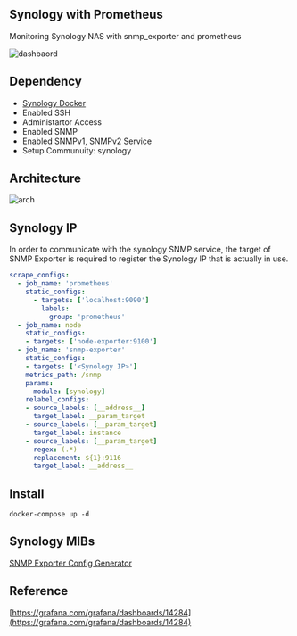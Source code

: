 ## Synology with Prometheus

Monitoring Synology NAS with snmp_exporter and prometheus

![dashbaord](./assets/synology.png)


## Dependency
- [Synology Docker](https://www.synology.com/en-global/dsm/packages/Docker)
- Enabled SSH
- Administartor Access
- Enabled SNMP
- Enabled SNMPv1, SNMPv2 Service
- Setup Communuity: synology

## Architecture

![arch](./assets/arch.png)  

## Synology IP

In order to communicate with the synology SNMP service, the target of SNMP Exporter is required to register the Synology IP that is actually in use.

```yaml
scrape_configs:
  - job_name: 'prometheus'
    static_configs:
      - targets: ['localhost:9090']
        labels:
          group: 'prometheus'
  - job_name: node
    static_configs:
    - targets: ['node-exporter:9100']
  - job_name: 'snmp-exporter'
    static_configs:
    - targets: ['<Synology IP>']
    metrics_path: /snmp
    params:
      module: [synology]
    relabel_configs:
    - source_labels: [__address__]
      target_label: __param_target
    - source_labels: [__param_target]
      target_label: instance
    - source_labels: [__param_target]
      regex: (.*)
      replacement: ${1}:9116
      target_label: __address__
```

## Install

```
docker-compose up -d
```

## Synology MIBs

[SNMP Exporter Config Generator](https://github.com/prometheus/snmp_exporter/tree/main/generator)

## Reference

[https://grafana.com/grafana/dashboards/14284](https://grafana.com/grafana/dashboards/14284)
